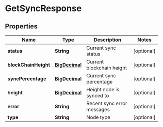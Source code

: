
# GetSyncResponse

## Properties
Name | Type | Description | Notes
------------ | ------------- | ------------- | -------------
**status** | **String** | Current sync status |  [optional]
**blockChainHeight** | [**BigDecimal**](BigDecimal.md) | Current blockchain height |  [optional]
**syncPercentage** | [**BigDecimal**](BigDecimal.md) | Current sync percentage |  [optional]
**height** | [**BigDecimal**](BigDecimal.md) | Height node is synced to |  [optional]
**error** | **String** | Recent sync error messages |  [optional]
**type** | **String** | Node type |  [optional]




